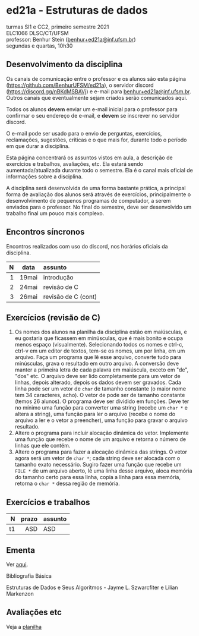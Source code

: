 # ed21a - Estruturas de dados
turmas SI1 e CC2, primeiro semestre 2021\
ELC1066 DLSC/CT/UFSM\
professor: Benhur Stein 
([benhur+ed21a@inf.ufsm.br](mailto:benhur%2bed21a@inf.ufsm.br))\
segundas e quartas, 10h30


## Desenvolvimento da disciplina

Os canais de comunicação entre o professor e os alunos são esta página (<https://github.com/BenhurUFSM/ed21a>), o servidor discord (<https://discord.gg/nBKdMSBAVj>) e e-mail para [benhur+ed21a@inf.ufsm.br](mailto:benhur%2bed21a@inf.ufsm.br).
Outros canais que eventualmente sejam criados serão comunicados aqui.

Todos os alunos **devem** enviar um e-mail inicial para o professor para confirmar o seu endereço de e-mail, e **devem** se inscrever no servidor discord.

O e-mail pode ser usado para o envio de perguntas, exercícios, reclamações, sugestões, críticas e o que mais for, durante todo o período em que durar a disciplina.

Esta página concentrará os assuntos vistos em aula, a descrição de exercícios e trabalhos, avaliações, etc. Ela estará sendo aumentada/atualizada durante todo o semestre. Ela é o canal mais oficial de informações sobre a disciplina.

A disciplina será desenvolvida de uma forma bastante prática, a principal forma de avaliação dos alunos será através de exercícios, principalmente o desenvolvimento de pequenos programas de computador, a serem enviados para o professor. No final do semestre, deve ser desenvolvido um trabalho final um pouco mais complexo.

##  Encontros síncronos

Encontros realizados com uso do discord, nos horários oficiais da disciplina.

|    N |   data | assunto
| ---: | :----: | :--------
|    1 |  19mai | introdução
|    2 |  24mai | revisão de C
|    3 |  26mai | revisão de C (cont)

## Exercícios (revisão de C)

1. Os nomes dos alunos na planilha da disciplina estão em maiúsculas, e eu gostaria que ficassem em minúsculas, que é mais bonito e ocupa menos espaço (visualmente). Selecionando todos os nomes e ctrl-c, ctrl-v em um editor de textos, tem-se os nomes, um por linha, em um arquivo. Faça um programa que lê esse arquivo, converte tudo para minúsculas, grava o resultado em outro arquivo.
   A conversão deve manter a primeira letra de cada palavra em maiúscula, exceto em "de", "dos" etc.
   O arquivo deve ser lido completamente para um vetor de linhas, depois alterado, depois os dados devem ser gravados.
   Cada linha pode ser um vetor de `char` de tamanho constante (o maior nome tem 34 caracteres, acho).
   O vetor de pode ser de tamanho constante (temos 26 alunos).
   O programa deve ser dividido em funções. Deve ter no mínimo uma função para converter uma string (recebe um `char *` e altera a string), uma função para ler o arquivo (recebe o nome do arquivo a ler e o vetor a preencher), uma função para gravar o arquivo resultado.
2. Altere o programa para incluir alocação dinâmica do vetor. Implemente uma função que recebe o nome de um arquivo e retorna o número de linhas que ele contém.
3. Altere o programa para fazer a alocação dinâmica das strings. O vetor agora será um vetor de `char *`; cada string deve ser alocada com o tamanho exato necessário. Sugiro fazer uma função que recebe um `FILE *` de um arquivo aberto, lê uma linha desse arquivo, aloca memória do tamanho certo para essa linha, copia a linha para essa memória, retorna o `char *` dessa região de memória.

## Exercícios e trabalhos

|     N |    prazo | assunto
| ----: | -------: | :-----------
|    t1 |      ASD | ASD


## Ementa

Ver [aqui](https://www.ufsm.br/ementario/disciplinas/elc1066/).

Bibliografia Básica

Estruturas de Dados e Seus Algoritmos - Jayme L. Szwarcfiter e Lilian Markenzon


<!--
## Material Auxiliar
-->

## Avaliações etc

Veja a [planilha](https://docs.google.com/spreadsheets/d/1nILaDGpw5bubqg4wCa-9ujhaFy-4n7DXm3zr6samI_0/edit?usp=sharing)
